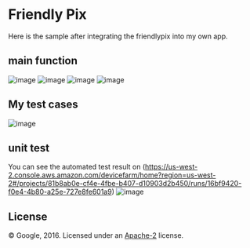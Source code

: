 # Friendly Pix

Here is the sample after integrating the friendlypix into my own app.
## main function
![image](https://github.com/crownyoung0303/EC601HW2-MyFriendlypix/blob/master/UnitTest/1.png)
![image](https://github.com/crownyoung0303/EC601HW2-MyFriendlypix/blob/master/UnitTest/2.png)
![image](https://github.com/crownyoung0303/EC601HW2-MyFriendlypix/blob/master/UnitTest/3.png)
![image](https://github.com/crownyoung0303/EC601HW2-MyFriendlypix/blob/master/UnitTest/4.png)
## My test cases
![image](https://github.com/crownyoung0303/EC601HW2-MyFriendlypix/blob/master/UnitTest/5.png)
## unit test
You can see the automated test result on (https://us-west-2.console.aws.amazon.com/devicefarm/home?region=us-west-2#/projects/81b8ab0e-cf4e-4fbe-b407-d10903d2b450/runs/16bf9420-f0e4-4b80-a25e-727e8fe601a9)
![image](https://github.com/crownyoung0303/EC601HW2-MyFriendlypix/blob/master/UnitTest/6.png)


## License

© Google, 2016. Licensed under an [Apache-2](LICENSE) license.
